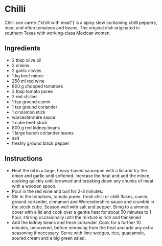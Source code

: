 # Chilli
Chilli con carne ("chilli with meat") is a spicy stew containing chilli peppers, meat and often 
tomatoes and beans. The original dish originated in southern Texas with working-class Mexican
women.

## Ingredients
* 2 tbsp olive oil
* 2 onions
* 2 garlic cloves
* 1 kg beef mince
* 250 ml red wine
* 800 g chopped tomatoes
* 3 tbsp tomato puree
* 2 red chillies
* 1 tsp ground cumin
* 1 tsp ground coriander
* 1 cinnamon stick
* worcestershire sauce
* 1 cube beef stock
* 800 g red kidney beans
* 1 large bunch coriander leaves
* salt
* freshly ground black pepper

## Instructions
* Heat the oil in a large, heavy-based saucepan with a lid and fry the onion and garlic until
  softened. Increase the heat and add the mince, cooking quickly until browned and breaking 
  down any chunks of meat with a wooden spoon.
* Pour in the red wine and boil for 2-3 minutes.
* Stir in the tomatoes, tomato puree, fresh chilli or chilli flakes, cumin, ground coriander,
  cinnamon and Worcestershire sauce and crumble in the stock cube. Season well with salt and 
  pepper. Bring to a simmer, cover with a lid and cook over a gentle heat for about 50 minutes
  to 1 hour, stirring occasionally until the mixture is rich and thickened
* Add the kidney beans and fresh coriander. Cook for a further 10 minutes, uncovered, before 
  removing from the heat and add any extra seasoning if necessary. Serve with lime wedges, 
  rice, guacamole, soured cream and a big green salad.

